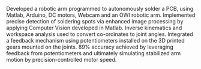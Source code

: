 Developed a robotic arm programmed to autonomously solder a PCB, using Matlab, Arduino, DC motors, Webcam and an OWI robotic arm.
Implemented precise detection of soldering spots via enhanced image processing by applying Computer Vision developed in Matlab. Inverse kinematics and workspace analysis used to convert co-ordinates to joint angles.
Integrated a feedback mechanism using potentiometers installed on the 3D printed gears mounted on the joints.
89% accuracy achieved by leveraging feedback from potentiometers and ultimately simulating stabilized arm motion by precision-controlled motor speed.
